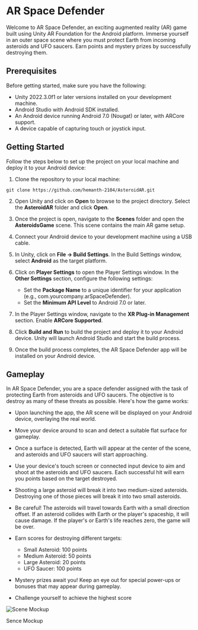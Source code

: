 
# AR Space Defender

Welcome to AR Space Defender, an exciting augmented reality (AR) game built using Unity AR Foundation for the Android platform. Immerse yourself in an outer space scene where you must protect Earth from incoming asteroids and UFO saucers. Earn points and mystery prizes by successfully destroying them.

## Prerequisites

Before getting started, make sure you have the following:

- Unity 2022.3.0f1 or later versions installed on your development machine.
- Android Studio with Android SDK installed.
- An Android device running Android 7.0 (Nougat) or later, with ARCore support.
- A device capable of capturing touch or joystick input.

## Getting Started

Follow the steps below to set up the project on your local machine and deploy it to your Android device:

1. Clone the repository to your local machine:

```shell
git clone https://github.com/hemanth-2104/AsteroidAR.git
```

2. Open Unity and click on **Open** to browse to the project directory. Select the **AsteroidAR** folder and click **Open**.

3. Once the project is open, navigate to the **Scenes** folder and open the **AsteroidsGame** scene. This scene contains the main AR game setup.

4. Connect your Android device to your development machine using a USB cable.

5. In Unity, click on **File -> Build Settings**. In the Build Settings window, select **Android** as the target platform.

6. Click on **Player Settings** to open the Player Settings window. In the **Other Settings** section, configure the following settings:
   - Set the **Package Name** to a unique identifier for your application (e.g., com.yourcompany.arSpaceDefender).
   - Set the **Minimum API Level** to Android 7.0 or later.

7. In the Player Settings window, navigate to the **XR Plug-in Management** section. Enable **ARCore Supported**.

8. Click **Build and Run** to build the project and deploy it to your Android device. Unity will launch Android Studio and start the build process.

9. Once the build process completes, the AR Space Defender app will be installed on your Android device.

## Gameplay

In AR Space Defender, you are a space defender assigned with the task of protecting Earth from asteroids and UFO saucers. The objective is to destroy as many of these threats as possible. Here's how the game works:

- Upon launching the app, the AR scene will be displayed on your Android device, overlaying the real world.

- Move your device around to scan and detect a suitable flat surface for gameplay.

- Once a surface is detected, Earth will appear at the center of the scene, and asteroids and UFO saucers will start approaching.

- Use your device's touch screen or connected input device to aim and shoot at the asteroids and UFO saucers. Each successful hit will earn you points based on the target destroyed.

- Shooting a large asteroid will break it into two medium-sized asteroids. Destroying one of those pieces will break it into two small asteroids.

- Be careful! The asteroids will travel towards Earth with a small direction offset. If an asteroid collides with Earth or the player's spaceship, it will cause damage. If the player's or Earth's life reaches zero, the game will be over.

- Earn scores for destroying different targets:
  - Small Asteroid: 100 points
  - Medium Asteroid: 50 points
  - Large Asteroid: 20 points
  - UFO Saucer: 100 points

- Mystery prizes await you! Keep an eye out for special power-ups or bonuses that may appear during gameplay.

- Challenge yourself to achieve the highest score

![Scene Mockup](https://lh3.googleusercontent.com/fife/APg5EOYIhL3RVMG4pbvBw_wdqATAya_5EMQp5drYhsUWmsBDuOlJroozcUz0_RYsw0JhTZfwEnyZRnNDqS8GaGV7j0UBt9lVDmUkWyvEHJerYRoIyxWWKJafDy4sljQQwjdZ8rp-C_MhM3C_J2OgS3S6MRz_rPdtpZKeDMhXMJ2evNh_HTPLB932zTdEiVqGotxWt4gIHeVbvBmuiNagSupcuzQeX4BVZV7HoQdAoLHJ5_eEq7VEepByInXnB3JWuuWITsOFh5-JRGwQQYOZreZdM3YBh2lX3RuSdg7twGpQMvUTdMPW3Y-hIQ77CK_eFjoBD6Z1ZWwltSHnu-l5ct3cYaIEobsqVUUqNDZmdYxa7w5zd6gObAAuJbWu5S2aK7VYUD4G3I9U3POrHtwD8jYY5W14s6TK0X2J4J_2iwqGnU4rScbXjqSW2A7CDtjfcJKzVYLcfAxevBl1Q4QGvr73B4jJsb-xh7UpmU9izjoXnb_jGSohopj6nn37vciwB4E7EX2Ay_7y_w5673Cg7WRv7Zu4_gK8FferUhbGR5OohDXHAtrDE0lSX3BqWyYJoNJHTKpudY9n7cvNlYZ-RmTpC9Sz5bAjKz0KDxgQwFImhvL9iBFK2kkvrOOT-_pGswzg_JiohrfKTzUv9aS1bc7_s9dFsish8PP_gRBfkqWnwZXnzo-8D9w7C2gINN7Zg3SqihlVcy_9v06QR92CBgS7LEHvfyTWaFExRHeA7w6vak3JmjrY46DhiF0CuIHu7X7M_bsgDYYs8JBvm8Oiq4OBR7Fg_4Bfu08GE4Y9RKp12LQ_b0ndgOu2UX7tN83SabALnerxKcY37oUJhbKzBXn6IfGPNAdY9Mlu6b6j24-1cMubzT7dJvUNJoXbY8WsAi6n3bEt7tMacIY5DtbwMOY3NL8_pTkEltEzkPV3V_tkOeuFbQd-71xIOf2UPXq-ngLn6USSb_YPm6oGU_72W77_4mZa2yrGfRC8sZyaB3PoWb2CmaWAqwG-MNmF-3LEmm7p4EOGuUMrwSY3fwu9-BhoihPgmERX4CoyPU9rAQpv0jwxr9nComUhz1ecVE1xhg-egwT9M5SUDNL7EW0yAwgNGQV-i6aAwpj2jHsn_VqcHl5P9Jlwz7kn8DMoQXSOyADR2j7mBE_L-_X6G51Q_cv7XcMjNFvokcsyNb3icCqV4sWOg9XCFfi2Ionzi4zqLWrK5eaWT7E7AwpK0RUeWqzMaOdS0WwEg7B_LAAmFQGqCo-XbNK2dy8x6aFzAqkPqoc6XvY8cVJITSH0XBoki5TkQQ6lwGtR4Fz2iQv0-a_HNbD3M6JIPcqBXixE5oOQfwu2TRUHwOMNB533q7dii1YVxaBRcqfuB43IkA3-HJna1e5Q78qQ_MYvDZNSiF1Ui6GU0J9pVF06CiShHduB-b4-sUa8QAOt6_IEapnbNfXM38S96qZ6JGc020ZAgaHgs1vwP35Y6j4WXiCf---VQ8UrnUiogT9JWMazJ6XLwAOHipdrzWYyDMn4xZCRfAFd951q7jVLbf9DcY7FgmKWh0UL9TYKSNMteYinRnMzRVx7l6X8AruN_ODuUPECPbNl38hMoJQjQz7ooPrG4BmVFKj3HRMyi34mVPKFzrT4WCRFmAnNHoB9K1P7=w1920-h897)

Sence Mockup
